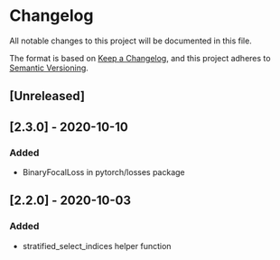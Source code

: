 # Changelog
All notable changes to this project will be documented in this file.

The format is based on [Keep a Changelog](https://keepachangelog.com/en/1.0.0/),
and this project adheres to [Semantic Versioning](https://semver.org/spec/v2.0.0.html).

## [Unreleased]

## [2.3.0] - 2020-10-10
### Added
- BinaryFocalLoss in pytorch/losses package

## [2.2.0] - 2020-10-03
### Added
- stratified_select_indices helper function
